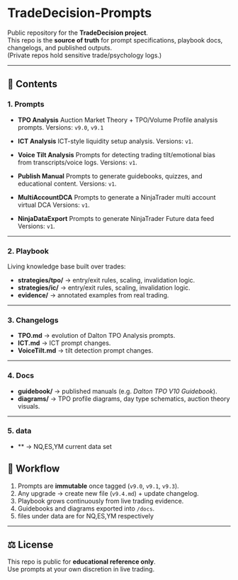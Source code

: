# TradeDecision-Prompts

Public repository for the **TradeDecision project**.  
This repo is the **source of truth** for prompt specifications, playbook docs, changelogs, and published outputs.  
(Private repos hold sensitive trade/psychology logs.)

---

## 📑 Contents

### 1. Prompts
- **TPO Analysis**
  Auction Market Theory + TPO/Volume Profile analysis prompts.
  Versions: `v9.0`, `v9.1`

- **ICT Analysis**
  ICT-style liquidity setup analysis.
  Versions: `v1`.

- **Voice Tilt Analysis**
  Prompts for detecting trading tilt/emotional bias from transcripts/voice logs.
  Versions: `v1`.

- **Publish Manual**
  Prompts to generate guidebooks, quizzes, and educational content.
  Versions: `v1`.

- **MultiAccountDCA**
  Prompts to generate a NinjaTrader multi account virtual DCA
  Versions: `v1`.

- **NinjaDataExport**
  Prompts to generate NinjaTrader Future data feed
  Versions: `v1`.
---

### 2. Playbook
Living knowledge base built over trades:  
- **strategies/tpo/** → entry/exit rules, scaling, invalidation logic.  
- **strategies/ic/** → entry/exit rules, scaling, invalidation logic.  
- **evidence/** → annotated examples from real trading.

---

### 3. Changelogs
- **TPO.md** → evolution of Dalton TPO Analysis prompts.  
- **ICT.md** → ICT prompt changes.  
- **VoiceTilt.md** → tilt detection prompt changes.  

---

### 4. Docs
- **guidebook/** → published manuals (e.g. *Dalton TPO V10 Guidebook*).  
- **diagrams/** → TPO profile diagrams, day type schematics, auction theory visuals.

---

### 5. data
- ** -> NQ,ES,YM current data set

## 🔄 Workflow

1. Prompts are **immutable** once tagged (`v9.0`, `v9.1`, `v9.3`).  
2. Any upgrade → create new file (`v9.4.md`) + update changelog.  
3. Playbook grows continuously from live trading evidence.  
4. Guidebooks and diagrams exported into `/docs`.  
5. files under data are for NQ,ES,YM respectively
---

## ⚖️ License
This repo is public for **educational reference only**.  
Use prompts at your own discretion in live trading.

